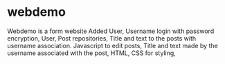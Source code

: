 # webdemo
Webdemo is a form website
Added User, 
Username login with password encryption,
User, Post repositories,
Title and text to the posts with username association.
Javascript to edit posts, Title and text made by the username associated with the post,
HTML, CSS for styling,
